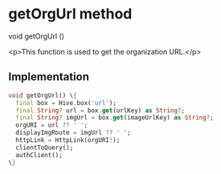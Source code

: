 


# getOrgUrl method








void getOrgUrl
()





\<p\>This function is used to get the organization URL.\</p\>



## Implementation

```dart
void getOrgUrl() \{
  final box = Hive.box('url');
  final String? url = box.get(urlKey) as String?;
  final String? imgUrl = box.get(imageUrlKey) as String?;
  orgURI = url ?? ' ';
  displayImgRoute = imgUrl ?? ' ';
  httpLink = HttpLink(orgURI!);
  clientToQuery();
  authClient();
\}
```







